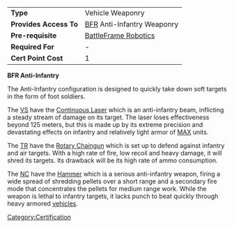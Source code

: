 |                        |                                                                   |
| ---------------------- | ----------------------------------------------------------------- |
| **Type**               | Vehicle Weaponry                                                  |
| **Provides Access To** | [BFR](../vehicles/BattleFrame_Robotics.md) Anti-Infantry Weaponry |
| **Pre-requisite**      | [BattleFrame Robotics](../vehicles/BattleFrame_Robotics.md)       |
| **Required For**       | \-                                                                |
| **Cert Point Cost**    | 1                                                                 |

**BFR Anti-Infantry**

The Anti-Infantry configuration is designed to quickly take down soft
targets in the form of foot soldiers.

The [VS](../etc/Vanu_Sovereignty.md) have the [Continuous
Laser](../weapons/Continuous_Laser.md) which is an anti-infantry beam,
inflicting a steady stream of damage on its target. The laser loses
effectiveness beyond 125 meters, but this is made up by its extreme
precision and devastating effects on infantry and relatively light armor
of [MAX](../items/Mechanized_Assault_Exo-Suit.md) units.

The [TR](../etc/Terran_Republic.md) have the [Rotary
Chaingun](../items/Rotary_Chaingun.md) which is set up to defend against
infantry and air targets. With a high rate of fire, low recoil and heavy
damage, it will shred its targets. Its drawback will be its high rate of
ammo consumption.

The [NC](../etc/New_Conglomerate.md) have the [Hammer](../items/Hammer.md) which is a
serious anti-infantry weapon, firing a wide spread of shredding pellets
over a short range and a secondary fire mode that concentrates the
pellets for medium range work. While the weapon is lethal to infantry
targets, it lacks punch to beat quickly through heavy armored
[vehicles](../vehicles/Vehicle.md).

[Category:Certification](../Category:Certification.md)
